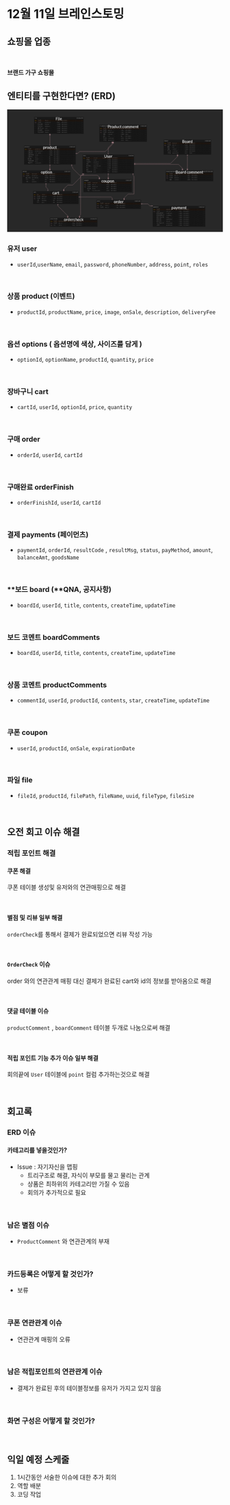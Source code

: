 # 12월 11일 브레인스토밍

## 쇼핑몰 업종

<br>

**브랜드 가구 쇼핑몰**

## **엔티티를 구현한다면? (ERD)**

![12_12_ERDFINISH](attachments/12_12_ERDFINISH.png)

### **유저 user**

- `userId`,`userName`, `email`, `password`, `phoneNumber`, `address`, `point`, `roles`

<br>

### **상품 product (이벤트)**

- `productId`, `productName`, `price`, `image`, `onSale`, `description`, `deliveryFee`

<br>

### **옵션 options ( 옵션명에 색상, 사이즈를 담게 )**

- `optionId`, `optionName`, `productId`, `quantity`, `price`

<br>

### **장바구니 cart**

- `cartId`, `userId`, `optionId`, `price`, `quantity`

<br>

### **구매 order**

- `orderId`, `userId`, `cartId`

<br>

### 구매완료 orderFinish

- `orderFinishId`, `userId`, `cartId`

<br>

### **결제 payments (페이먼츠)**

- `paymentId`, `orderId`, `resultCode` , `resultMsg`, `status`, `payMethod`, `amount`, `balanceAmt`, `goodsName`

<br>

### **보드 board (**QNA, 공지사항)

- `boardId`, `userId`, `title`, `contents`, `createTime`, `updateTime`

<br>

### 보드 **코멘트 boardComments**

- `boardId`, `userId`, `title`, `contents`, `createTime`, `updateTime`

<br>

### 상품 **코멘트 productComments**

- `commentId`, `userId`, `productId`, `contents`, `star`, `createTime`, `updateTime`

<br>

### **쿠폰 coupon**

- `userId`, `productId`, `onSale`, `expirationDate`

<br>

### 파일 file

- `fileId`, `productId`, `filePath`, `fileName`, `uuid`, `fileType`, `fileSize`

<br>

## 오전 회고 이슈 해결

### 적립 포인트 해결

#### 쿠폰 해결

쿠폰 테이블 생성및 유저와의 연관매핑으로 해결

<br>

#### 별점 및 리뷰 일부 해결

`orderCheck`를 통해서 결제가 완료되었으면 리뷰 작성 가능

<br>

#### `OrderCheck` 이슈

order 와의 연관관계 매핑 대신 결제가 완료된 cart와 id의 정보를 받아옴으로 해결

<br>

#### 댓글 테이블 이슈

`productComment` , `boardComment` 테이블 두개로 나눔으로써 해결

<br>

#### 적립 포인트 기능 추가 이슈 일부 해결

회의끝에 `User` 테이블에 `point` 컬럼 추가하는것으로 해결

<br>

## 회고록

### ERD 이슈

#### 카테고리를 넣을것인가?

- Issue : 자기자신을 맵핑
  - 트리구조로 해결, 자식이 부모를 물고 물리는 관계
  - 상품은 최하위의 카테고리만 가질 수 있음
  - 회의가 추가적으로 필요

<br>

### 남은 별점 이슈

- `ProductComment` 와 연관관계의 부재

<br>

### 카드등록은 어떻게 할 것인가?

- 보류

<br>

### 쿠폰 연관관계 이슈

- 연관관계 매핑의 오류

<br>

### 남은 적립포인트의 연관관계 이슈

- 결제가 완료된 후의 테이블정보를 유저가 가지고 있지 않음

<br>

### 화면 구성은 어떻게 할 것인가?

<br>



## 익일 예정 스케줄

1. 1시간동안 서술한 이슈에 대한 추가 회의
2. 역할 배분
3. 코딩 작업